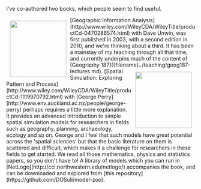 I've co-authored two books, which people seem to find useful.

<div style="float:left; margin: 10px 10px 10px 10px;">
<img src="../images/gia.jpg" width=150>
</div>
[Geographic Information Analysis](http://www.wiley.com/WileyCDA/WileyTitle/productCd-0470288574.html) with Dave Unwin, was first published in 2003, with a second edition in 2010, and we're thinking about a third. It has been a mainstay of my teaching through all that time, and currently underpins much of the content of [Geography 187]({filename}../teaching/geog187-lectures.md).

<div style="float:right; margin: 10px 10px 10px 10px;">
<img src="../images/spatial-simulation.jpg" width=150 >
</div>
[Spatial Simulation: Exploring Pattern and Process](http://www.wiley.com/WileyCDA/WileyTitle/productCd-1119970792.html) with [George Perry](http://www.env.auckland.ac.nz/people/george-perry) perhaps requires a little more explanation. It provides an advanced introduction to simple spatial simulation models for researchers in fields such as geography, planning, archaeology, ecology and so on. George and I feel that such models have great potential across the 'spatial sciences' but that the basic literature on them is scattered and difficult, which makes it a challenge for researchers in these fields to get started. We read all those mathematics, physics and statistics papers, so you don't have to! A library of models which you can run in [NetLogo](http://ccl.northwestern.edu/netlogo/) accompanies the book, and can be downloaded and explored from [this repository](https://github.com/DOSull/model-zoo).

